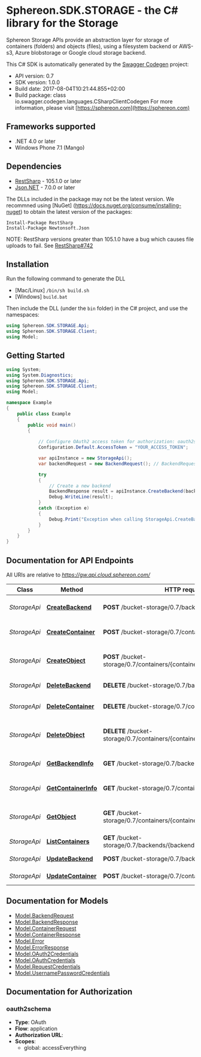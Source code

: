 # Sphereon.SDK.STORAGE - the C# library for the Storage

Sphereon Storage APIs provide an abstraction layer for storage of containers (folders) and objects (files), using a filesystem backend or AWS-s3, Azure blobstorage or Google cloud storage backend.

This C# SDK is automatically generated by the [Swagger Codegen](https://github.com/swagger-api/swagger-codegen) project:

- API version: 0.7
- SDK version: 1.0.0
- Build date: 2017-08-04T10:21:44.855+02:00
- Build package: class io.swagger.codegen.languages.CSharpClientCodegen
    For more information, please visit [https://sphereon.com](https://sphereon.com)

## Frameworks supported
- .NET 4.0 or later
- Windows Phone 7.1 (Mango)

## Dependencies
- [RestSharp](https://www.nuget.org/packages/RestSharp) - 105.1.0 or later
- [Json.NET](https://www.nuget.org/packages/Newtonsoft.Json/) - 7.0.0 or later

The DLLs included in the package may not be the latest version. We recommned using [NuGet] (https://docs.nuget.org/consume/installing-nuget) to obtain the latest version of the packages:
```
Install-Package RestSharp
Install-Package Newtonsoft.Json
```

NOTE: RestSharp versions greater than 105.1.0 have a bug which causes file uploads to fail. See [RestSharp#742](https://github.com/restsharp/RestSharp/issues/742)

## Installation
Run the following command to generate the DLL
- [Mac/Linux] `/bin/sh build.sh`
- [Windows] `build.bat`

Then include the DLL (under the `bin` folder) in the C# project, and use the namespaces:
```csharp
using Sphereon.SDK.STORAGE.Api;
using Sphereon.SDK.STORAGE.Client;
using Model;
```

## Getting Started

```csharp
using System;
using System.Diagnostics;
using Sphereon.SDK.STORAGE.Api;
using Sphereon.SDK.STORAGE.Client;
using Model;

namespace Example
{
    public class Example
    {
        public void main()
        {
            
            // Configure OAuth2 access token for authorization: oauth2schema
            Configuration.Default.AccessToken = "YOUR_ACCESS_TOKEN";

            var apiInstance = new StorageApi();
            var backendRequest = new BackendRequest(); // BackendRequest | backendRequest

            try
            {
                // Create a new backend
                BackendResponse result = apiInstance.CreateBackend(backendRequest);
                Debug.WriteLine(result);
            }
            catch (Exception e)
            {
                Debug.Print("Exception when calling StorageApi.CreateBackend: " + e.Message );
            }
        }
    }
}
```

<a name="documentation-for-api-endpoints"></a>
## Documentation for API Endpoints

All URIs are relative to *https://gw.api.cloud.sphereon.com/*

Class | Method | HTTP request | Description
------------ | ------------- | ------------- | -------------
*StorageApi* | [**CreateBackend**](docs/StorageApi.md#createbackend) | **POST** /bucket-storage/0.7/backends | Create a new backend
*StorageApi* | [**CreateContainer**](docs/StorageApi.md#createcontainer) | **POST** /bucket-storage/0.7/containers | Create a new container
*StorageApi* | [**CreateObject**](docs/StorageApi.md#createobject) | **POST** /bucket-storage/0.7/containers/{containerId}/objects/{objectPath} | Create a new object within a container
*StorageApi* | [**DeleteBackend**](docs/StorageApi.md#deletebackend) | **DELETE** /bucket-storage/0.7/backends/{backendId} | Delete a backend
*StorageApi* | [**DeleteContainer**](docs/StorageApi.md#deletecontainer) | **DELETE** /bucket-storage/0.7/containers/{containerId} | Delete an existing container
*StorageApi* | [**DeleteObject**](docs/StorageApi.md#deleteobject) | **DELETE** /bucket-storage/0.7/containers/{containerId}/objects/{objectPath} | Delete an existing object from a container.
*StorageApi* | [**GetBackendInfo**](docs/StorageApi.md#getbackendinfo) | **GET** /bucket-storage/0.7/backends/{backendId} | Get backend information
*StorageApi* | [**GetContainerInfo**](docs/StorageApi.md#getcontainerinfo) | **GET** /bucket-storage/0.7/containers/{containerId} | Get container information
*StorageApi* | [**GetObject**](docs/StorageApi.md#getobject) | **GET** /bucket-storage/0.7/containers/{containerId}/objects/{objectPath} | Get an existing object from a container
*StorageApi* | [**ListContainers**](docs/StorageApi.md#listcontainers) | **GET** /bucket-storage/0.7/backends/{backendId}/containers | List containers
*StorageApi* | [**UpdateBackend**](docs/StorageApi.md#updatebackend) | **POST** /bucket-storage/0.7/backends/{backendId} | Update a backend
*StorageApi* | [**UpdateContainer**](docs/StorageApi.md#updatecontainer) | **POST** /bucket-storage/0.7/containers/{containerId} | Update a container


<a name="documentation-for-models"></a>
## Documentation for Models

 - [Model.BackendRequest](docs/BackendRequest.md)
 - [Model.BackendResponse](docs/BackendResponse.md)
 - [Model.ContainerRequest](docs/ContainerRequest.md)
 - [Model.ContainerResponse](docs/ContainerResponse.md)
 - [Model.Error](docs/Error.md)
 - [Model.ErrorResponse](docs/ErrorResponse.md)
 - [Model.OAuth2Credentials](docs/OAuth2Credentials.md)
 - [Model.OAuthCredentials](docs/OAuthCredentials.md)
 - [Model.RequestCredentials](docs/RequestCredentials.md)
 - [Model.UsernamePasswordCredentials](docs/UsernamePasswordCredentials.md)


## Documentation for Authorization

### oauth2schema

- **Type**: OAuth
- **Flow**: application
- **Authorization URL**: 
- **Scopes**: 
  - global: accessEverything

